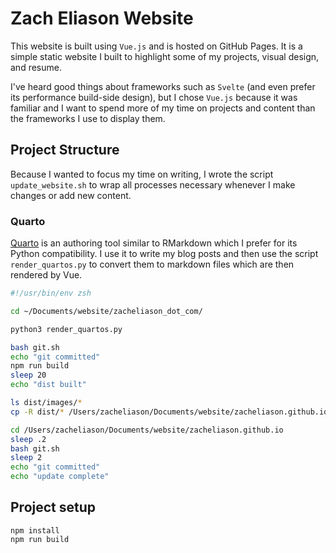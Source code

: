 # Zach Eliason Website

This website is built using `Vue.js` and is hosted on GitHub Pages. It is a simple static website I built to highlight some of my projects, visual design, and resume.

I've heard good things about frameworks such as `Svelte` (and even prefer its performance build-side design), but I chose `Vue.js` because it was familiar and I want to spend more of my time on projects and content than the frameworks I use to display them.

## Project Structure
Because I wanted to focus my time on writing, I wrote the script `update_website.sh` to wrap all processes necessary whenever I make changes or add new content. 

### Quarto
[Quarto]() is an authoring tool similar to RMarkdown which I prefer for its Python compatibility. I use it to write my blog posts and then use the script `render_quartos.py` to convert them to markdown files which are then rendered by Vue. 


```bash
#!/usr/bin/env zsh

cd ~/Documents/website/zacheliason_dot_com/

python3 render_quartos.py

bash git.sh
echo "git committed"
npm run build
sleep 20
echo "dist built"

ls dist/images/*
cp -R dist/* /Users/zacheliason/Documents/website/zacheliason.github.io

cd /Users/zacheliason/Documents/website/zacheliason.github.io
sleep .2
bash git.sh
sleep 2
echo "git committed"
echo "update complete"
```

## Project setup
```
npm install
npm run build
```